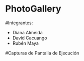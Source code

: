 # PhotoGallery

#Integrantes:

- Diana Almeida
- David Cacuango
- Rubén Maya

#Capturas de Pantalla de Ejecución
